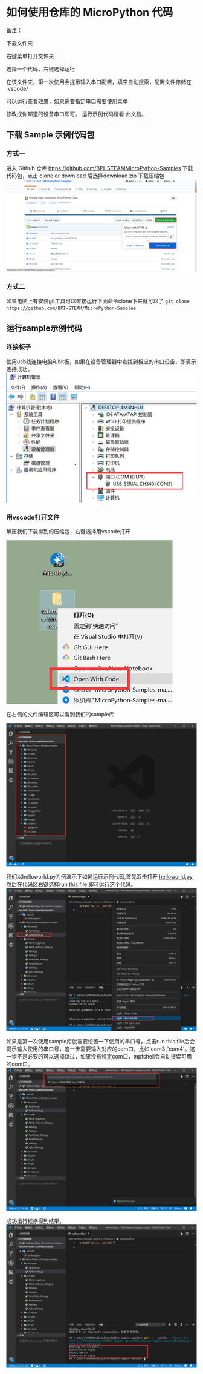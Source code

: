 # 如何使用仓库的 MicroPython 代码

备注：

下载文件夹

右键菜单打开文件夹

选择一个代码，右键选择运行

在该文件夹，第一次使用会提示输入串口配置，填空自动搜索，配置文件存储在 .vscode/

可以运行查看效果，如果需要指定串口需要使用菜单

修改成你知道的设备串口即可。
运行示例代码请看 此文档。

## 下载 Sample 示例代码包

### 方式一

进入 Github 仓库 <https://github.com/BPI-STEAMMicroPython-Samples> 下载代码包，点击 clone or download 后选择download zip 下载压缩包
![sample](images/sample.jpg)


### 方式二

如果电脑上有安装git工具可以直接运行下面命令clone下来就可以了
`git clone https://github.com/BPI-STEAM/MicroPython-Samples`

## 运行sample示例代码

### 连接板子

使用usb线连接电脑和bit板，如果在设备管理器中查找到相应的串口设备，即表示连接成功。
![sample5](images/sample6.png)

### 用vscode打开文件

解压我们下载得到的压缩包，右键选择用vscode打开

![sample1](images/sample3.png)

在右侧的文件编辑区可以看到我们的sample库

![sample1](images/sample4.png)

我们以helloworld.py为例演示下如何运行示例代码,首先双击打开 [helloworld.py](https://github.com/BPI-STEAM/MicroPython-Samples/blob/master/00.basics/helloworld.py),然后在代码区右键选择run this file 即可运行这个代码。
![sample5](images/sample5.png)

如果是第一次使用sample库就需要设置一下使用的串口号，点击run this file后会提示输入使用的串口号，这一步需要输入对应的com口，比如'com3','com4'。这一步不是必要的可以选择跳过，如果没有设定com口，mpfshell会自动搜索可用的com口。
![sample5](images/sample7.png)

成功运行程序得到结果。
![sample5](images/sample8.png)
